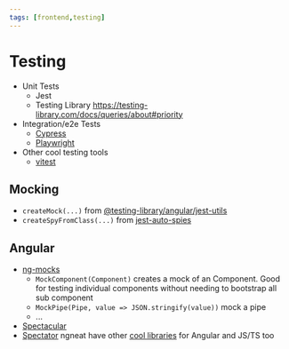 ```yaml
---
tags: [frontend,testing]
---
```


# Testing

- Unit Tests
  - Jest
  - Testing Library https://testing-library.com/docs/queries/about#priority
- Integration/e2e Tests
  - [Cypress](https://www.cypress.io)
  - [Playwright](https://playwright.dev)
- Other cool testing tools
  - [vitest](https://github.com/vitest-dev/vitest)


## Mocking

- `createMock(...)` from [@testing-library/angular/jest-utils](https://www.npmjs.com/package/@testing-library/angular)
- `createSpyFromClass(...)` from [jest-auto-spies](https://www.npmjs.com/package/jest-auto-spies)

## Angular
- [ng-mocks](https://ng-mocks.sudo.eu/)
  - `MockComponent(Component)` creates a mock of an Component. Good for testing individual components without needing to bootstrap all sub component
  - `MockPipe(Pipe, value => JSON.stringify(value))` mock a pipe
  - ...
- [Spectacular](https://www.npmjs.com/package/@ngworker/spectacular)
- [Spectator](https://github.com/ngneat/spectator) ngneat have other [cool libraries](https://github.com/ngneat) for Angular and JS/TS too
